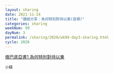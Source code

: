```yaml
---
layout: sharing
date: 2021-11-24
title: "讀經分享：為何特別對待以東(音頻)"
categories: sharing
weekNum: 99
dayNum: 3
permalink: /sharing/2020/wk99-day3-sharing.html
cycle: 2020
---
```


[俄巴底亞書1 為何特別對待以東](/sharing/2020/2021-11-24-bin.m4a)

`小錢`
